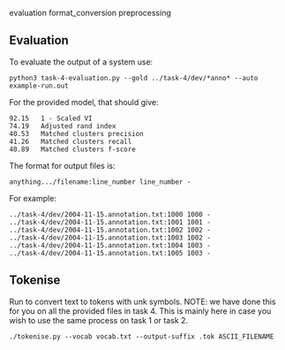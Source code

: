 evaluation
format_conversion
preprocessing

## Evaluation

To evaluate the output of a system use:

```
python3 task-4-evaluation.py --gold ../task-4/dev/*anno* --auto example-run.out
```

For the provided model, that should give:

```
92.15   1 - Scaled VI
74.19   Adjusted rand index
40.53   Matched clusters precision
41.26   Matched clusters recall
40.89   Matched clusters f-score
```

The format for output files is:

```
anything.../filename:line_number line_number -
```

For example:

```
../task-4/dev/2004-11-15.annotation.txt:1000 1000 -
../task-4/dev/2004-11-15.annotation.txt:1001 1001 -
../task-4/dev/2004-11-15.annotation.txt:1002 1002 -
../task-4/dev/2004-11-15.annotation.txt:1003 1002 -
../task-4/dev/2004-11-15.annotation.txt:1004 1003 -
../task-4/dev/2004-11-15.annotation.txt:1005 1003 -
```

## Tokenise

Run to convert text to tokens with unk symbols. NOTE: we have done this for you on all the provided files in task 4. This is mainly here in case you wish to use the same process on task 1 or task 2.

```
./tokenise.py --vocab vocab.txt --output-suffix .tok ASCII_FILENAME
```

